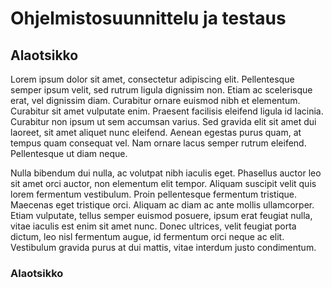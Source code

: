 # Ohjelmistosuunnittelu ja testaus
## Alaotsikko

Lorem ipsum dolor sit amet, consectetur adipiscing elit. Pellentesque semper ipsum velit, sed rutrum ligula dignissim non. Etiam ac scelerisque erat, vel dignissim diam. Curabitur ornare euismod nibh et elementum. Curabitur sit amet vulputate enim. Praesent facilisis eleifend ligula id lacinia. Curabitur non ipsum ut sem accumsan varius. Sed gravida elit sit amet dui laoreet, sit amet aliquet nunc eleifend. Aenean egestas purus quam, at tempus quam consequat vel. Nam ornare lacus semper rutrum eleifend. Pellentesque ut diam neque.

Nulla bibendum dui nulla, ac volutpat nibh iaculis eget. Phasellus auctor leo sit amet orci auctor, non elementum elit tempor. Aliquam suscipit velit quis lorem fermentum vestibulum. Proin pellentesque fermentum tristique. Maecenas eget tristique orci. Aliquam ac diam ac ante mollis ullamcorper. Etiam vulputate, tellus semper euismod posuere, ipsum erat feugiat nulla, vitae iaculis est enim sit amet nunc. Donec ultrices, velit feugiat porta dictum, leo nisl fermentum augue, id fermentum orci neque ac elit. Vestibulum gravida purus at dui mattis, vitae interdum justo condimentum.

### Alaotsikko
